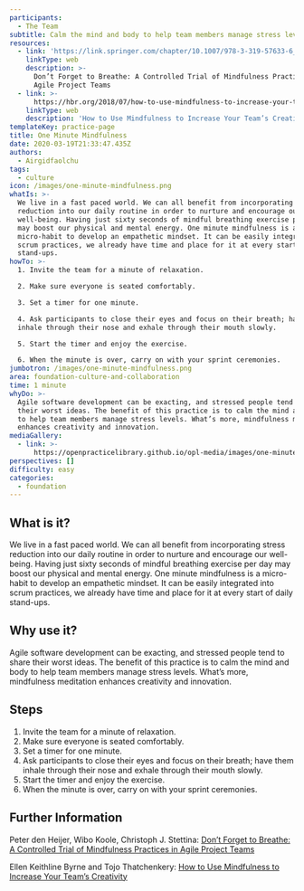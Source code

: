 ```yaml
---
participants:
  - The Team
subtitle: Calm the mind and body to help team members manage stress levels
resources:
  - link: 'https://link.springer.com/chapter/10.1007/978-3-319-57633-6_7'
    linkType: web
    description: >-
      Don’t Forget to Breathe: A Controlled Trial of Mindfulness Practices in
      Agile Project Teams
  - link: >-
      https://hbr.org/2018/07/how-to-use-mindfulness-to-increase-your-teams-creativity
    linkType: web
    description: 'How to Use Mindfulness to Increase Your Team’s Creativity '
templateKey: practice-page
title: One Minute Mindfulness
date: 2020-03-19T21:33:47.435Z
authors:
  - Airgidfaolchu
tags:
  - culture
icon: /images/one-minute-mindfulness.png
whatIs: >-
  We live in a fast paced world. We can all benefit from incorporating stress
  reduction into our daily routine in order to nurture and encourage our
  well-being. Having just sixty seconds of mindful breathing exercise per day
  may boost our physical and mental energy. One minute mindfulness is a
  micro-habit to develop an empathetic mindset. It can be easily integrated into
  scrum practices, we already have time and place for it at every start of daily
  stand-ups.
howTo: >-
  1. Invite the team for a minute of relaxation.

  2. Make sure everyone is seated comfortably.

  3. Set a timer for one minute.

  4. Ask participants to close their eyes and focus on their breath; have them
  inhale through their nose and exhale through their mouth slowly.

  5. Start the timer and enjoy the exercise.

  6. When the minute is over, carry on with your sprint ceremonies.
jumbotron: /images/one-minute-mindfulness.png
area: foundation-culture-and-collaboration
time: 1 minute
whyDo: >-
  Agile software development can be exacting, and stressed people tend to share
  their worst ideas. The benefit of this practice is to calm the mind and body
  to help team members manage stress levels. What’s more, mindfulness meditation
  enhances creativity and innovation.
mediaGallery:
  - link: >-
      https://openpracticelibrary.github.io/opl-media/images/one-minute-mindfulness.png
perspectives: []
difficulty: easy
categories: 
  - foundation
---
```

## What is it?

We live in a fast paced world. We can all benefit from incorporating stress reduction into our daily routine in order to nurture and encourage our well-being. Having just sixty seconds of mindful breathing exercise per day may boost our physical and mental energy. One minute mindfulness is a micro-habit to develop an empathetic mindset. It can be easily integrated into scrum practices, we already have time and place for it at every start of daily stand-ups.

## Why use it?

Agile software development can be exacting, and stressed people tend to share their worst ideas. The benefit of this practice is to calm the mind and body to help team members manage stress levels. What’s more, mindfulness meditation enhances creativity and innovation.

## Steps

1. Invite the team for a minute of relaxation.
2. Make sure everyone is seated comfortably.
3. Set a timer for one minute.
4. Ask participants to close their eyes and focus on their breath; have them inhale through their nose and exhale through their mouth slowly.
5. Start the timer and enjoy the exercise.
6. When the minute is over, carry on with your sprint ceremonies.

## Further Information

Peter den Heijer, Wibo Koole, Christoph J. Stettina: [Don’t Forget to Breathe: A Controlled Trial of Mindfulness Practices in Agile Project Teams](https://link.springer.com/chapter/10.1007/978-3-319-57633-6_7)

Ellen Keithline Byrne and Tojo Thatchenkery: [How to Use Mindfulness to Increase Your Team’s Creativity ](https://hbr.org/2018/07/how-to-use-mindfulness-to-increase-your-teams-creativity)
